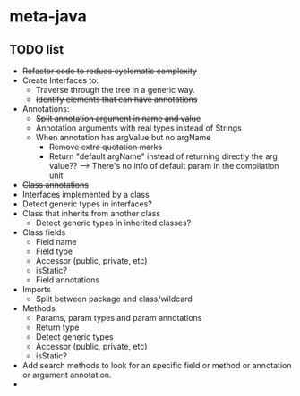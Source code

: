 # meta-java

## TODO list

* ~~Refactor code to reduce cyclomatic complexity~~
* Create Interfaces to:
    * Traverse through the tree in a generic way.
    * ~~Identify elements that can have annotations~~
* Annotations:
    * ~~Split annotation argument in name and value~~
    * Annotation arguments with real types instead of Strings
    * When annotation has argValue but no argName
        * ~~Remove extra quotation marks~~
        * Return "default argName" instead of returning directly the arg value?? --> There's no info of default param in the compilation
          unit
* ~~Class annotations~~
* Interfaces implemented by a class
* Detect generic types in interfaces?
* Class that inherits from another class
    * Detect generic types in inherited classes?
* Class fields
    * Field name
    * Field type
    * Accessor (public, private, etc)
    * isStatic?
    * Field annotations
* Imports
    * Split between package and class/wildcard
* Methods
    * Params, param types and param annotations
    * Return type
    * Detect generic types
    * Accessor (public, private, etc)
    * isStatic?
* Add search methods to look for an specific field or method or annotation or argument annotation.
* 
